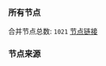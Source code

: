 ### 所有节点
合并节点总数: `1021`
[节点链接](https://raw.githubusercontent.com/rzhy1/11/master/sub/sub_merge_base64.txt)

### 节点来源
